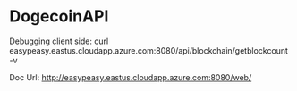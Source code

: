 # DogecoinAPI

Debugging client side:
curl easypeasy.eastus.cloudapp.azure.com:8080/api/blockchain/getblockcount -v

Doc Url:
http://easypeasy.eastus.cloudapp.azure.com:8080/web/

